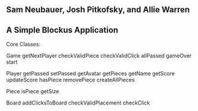 ## Sam Neubauer, Josh Pitkofsky, and Allie Warren

## A Simple Blockus Application

Core Classes:

Game
getNextPlayer
checkValidPiece
checkValidClick
allPassed
gameOver
start

Player
getPassed
setPassed
getAvatar
getPieces
getName
getScore
updateScore
hasPiece
removePiece
createAllPieces

Piece
isPiece
getSize

Board
addClicksToBoard
checkValidPlacement
checkClick
